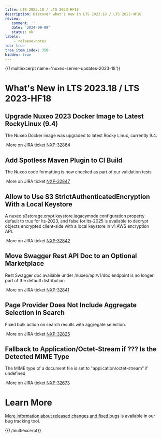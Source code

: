 ```yaml
---
title: LTS 2023.18 / LTS 2023-HF18
description: Discover what's new in LTS 2023.18 / LTS 2023-HF18
review:
   comment: ''
   date: '2024-09-09'
   status: ok
labels:
    - release-notes
toc: true
tree_item_index: 350
hidden: true
---
```


{{! multiexcerpt name='nuxeo-server-updates-2023-18'}}
# What's New in LTS 2023.18 / LTS 2023-HF18

## Upgrade Nuxeo 2023 Docker Image to Latest RockyLinux (9.4)


The Nuxeo Docker image was upgraded to latest Rocky Linux, currently 9.4.

<i class="fa fa-long-arrow-right" aria-hidden="true"></i>&nbsp;More on JIRA ticket [NXP-32864](https://jira.nuxeo.com/browse/NXP-32864)

## Add Spotless Maven Plugin to CI Build


The Nuxeo code formatting is now checked as part of our validation tests

<i class="fa fa-long-arrow-right" aria-hidden="true"></i>&nbsp;More on JIRA ticket [NXP-32847](https://jira.nuxeo.com/browse/NXP-32847)

## Allow to Use S3 StrictAuthenticatedEncryption With a Local Keystore


 A nuxeo.s3storage.crypt.keystore.legacymode configuration property default to true for lts-2023, and false for lts-2025 is available to decrypt objects encrypted client-side with a local keystore in v1 AWS encryption API.

<i class="fa fa-long-arrow-right" aria-hidden="true"></i>&nbsp;More on JIRA ticket [NXP-32842](https://jira.nuxeo.com/browse/NXP-32842)

## Move Swagger Rest API Doc to an Optional Marketplace


Rest Swagger doc available under /nuxeo/api/v1/doc endpoint is no longer part of the default distribution

<i class="fa fa-long-arrow-right" aria-hidden="true"></i>&nbsp;More on JIRA ticket [NXP-32841](https://jira.nuxeo.com/browse/NXP-32841)

## Page Provider Does Not Include Aggregate Selection in Search


Fixed bulk action on search results with aggregate selection.

<i class="fa fa-long-arrow-right" aria-hidden="true"></i>&nbsp;More on JIRA ticket [NXP-32825](https://jira.nuxeo.com/browse/NXP-32825)

## Fallback to Application/Octet-Stream if ??? Is the Detected MIME Type


The MIME type of a document file is set to "application/octet-stream" if undefined.

<i class="fa fa-long-arrow-right" aria-hidden="true"></i>&nbsp;More on JIRA ticket [NXP-32673](https://jira.nuxeo.com/browse/NXP-32673)


# Learn More

[More information about released changes and fixed bugs](https://jira.nuxeo.com/secure/ReleaseNote.jspa?projectId=10011&version=23039) is available in our bug tracking tool.

{{! /multiexcerpt}}
